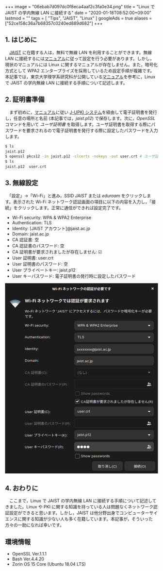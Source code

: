 +++
image = "06ebab7d097dc0f8eca4aaf2c3fa0e34.png"
title = "Linux で JAIST の学内無線 LAN に接続する"
date = "2020-01-18T08:52:00+09:00"
lastmod = ""
tags = [ "Tips", "JAIST", "Linux" ]
googleAds = true
aliases = ["52ce158c36a7b68357c0240ed889d682"]
+++

## 1. はじめに

　[JAIST](https://www.jaist.ac.jp/index.html) に在籍する人は，無料で無線 LAN を利用することができます。無線 LAN に接続するには[マニュアル](https://www.jaist.ac.jp/iscenter/network/wireless/)に従って設定を行う必要があります。しかし，現状のマニュアルには Linux に関するマニュアルが存在しません。また，暗号化方式として WPA2 エンタープライズを採用しているため設定手順が複雑です。本記事では，東京大学理学系研究科が公開している[マニュアル](http://jimubu.adm.s.u-tokyo.ac.jp/public/index.php/Linux_%E3%81%AE%E7%84%A1%E7%B7%9A%E8%A8%AD%E5%AE%9A%E4%BE%8B)を参考に，Linux で JAIST の学内無線 LAN に接続する手順について記述します。

## 2. 証明書準備

　まず初めに，[マニュアル](https://www.jaist.ac.jp/iscenter/digital-certificate/client-cert/)に従い [J-UPKI システム](https://pki.jaist.ac.jp/jupki/)を経由して電子証明書を発行し，任意の場所と名前 (本記事では，*jaist.p12*) で保存します。次に，*OpenSSL* コマンドを用いて *ユーザ証明書* を取得します。ユーザ証明書を取得する際にパスワードを要求されるので電子証明書を発行する際に設定したパスワードを入力します。

```bash
$ ls
jaist.p12
$ openssl pkcs12 -in jaist.p12 -clcerts -nokeys -out user.crt # ユーザ証明書
$ ls
jaist.p12  user.crt
```

## 3. 無線設定

　「設定」→「Wi-Fi」と進み，SSID *JAIST* または *eduroam* をクリックします。表示された Wi-Fi ネットワーク認証画面の項目に以下の内容を入力し，「接続」をクリックします。正常に通信ができれば設定完了です。

* Wi-Fi security: WPA & WPA2 Enterprise
* Authentication: TLS
* Identity: [JAIST アカウント]@jaist.ac.jp
* Domain: jaist.ac.jp
* CA 認証書: 空
* CA 認証書のパスワード: 空
* CA 証明書が要求されましたが存在しません: ☑
* User 証明書: user.crt
* User 証明書のパスワード: 空
* User プライベートキー: jaist.p12
* User キーパスワード: 電子証明書の発行時に設定したパスワード

![](db8aa765fb5ec5805030eaff5b77e3c4.png)

## 4. おわりに

　ここまで，Linux で JAIST の学内無線 LAN に接続する手順について記述してきました。Linux や PKI に関する知識を持っている人は問題なくネットワーク認証設定ができると思います。しかし，JAIST は他分野出身でコンピューターサイエンスに関する知識が少ない人も多く在籍しています。本記事が，そういった方々の一助になれば幸いです。

## 環境情報

* OpenSSL Ver.1.1.1
* Bash Ver.4.4.20
* Zorin OS 15 Core (Ubuntu 18.04 LTS)